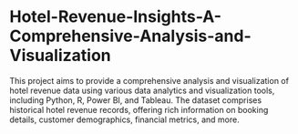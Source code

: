 # Hotel-Revenue-Insights-A-Comprehensive-Analysis-and-Visualization
This project aims to provide a comprehensive analysis and visualization of hotel revenue data using various data analytics and visualization tools, including Python, R, Power BI, and Tableau. The dataset comprises historical hotel revenue records, offering rich information on booking details, customer demographics, financial metrics, and more.
